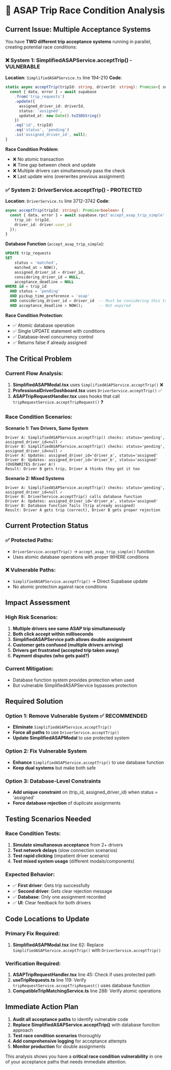 # 🚨 ASAP Trip Race Condition Analysis

## Current Issue: Multiple Acceptance Systems

You have **TWO different trip acceptance systems** running in parallel, creating potential race conditions:

### ❌ System 1: SimplifiedASAPService.acceptTrip() - VULNERABLE
**Location**: `SimplifiedASAPService.ts` line 194-210
**Code**:
```typescript
static async acceptTrip(tripId: string, driverId: string): Promise<{ success: boolean; message: string }> {
  const { data, error } = await supabase
    .from('trip_requests')
    .update({
      assigned_driver_id: driverId,
      status: 'assigned',
      updated_at: new Date().toISOString()
    })
    .eq('id', tripId)
    .eq('status', 'pending')
    .is('assigned_driver_id', null);
}
```

**Race Condition Problem**:
- ❌ No atomic transaction
- ❌ Time gap between check and update
- ❌ Multiple drivers can simultaneously pass the check
- ❌ Last update wins (overwrites previous assignment)

### ✅ System 2: DriverService.acceptTrip() - PROTECTED
**Location**: `DriverService.ts` line 3712-3742
**Code**:
```typescript
async acceptTrip(tripId: string): Promise<boolean> {
  const { data, error } = await supabase.rpc('accept_asap_trip_simple', {
    trip_id: tripId,
    driver_id: driver.user_id
  });
}
```

**Database Function** (`accept_asap_trip_simple`):
```sql
UPDATE trip_requests 
SET 
    status = 'matched',
    matched_at = NOW(),
    assigned_driver_id = driver_id,
    considering_driver_id = NULL,
    acceptance_deadline = NULL
WHERE id = trip_id 
  AND status = 'pending'
  AND pickup_time_preference = 'asap'
  AND considering_driver_id = driver_id  -- Must be considering this trip
  AND acceptance_deadline > NOW();       -- Not expired
```

**Race Condition Protection**:
- ✅ Atomic database operation
- ✅ Single UPDATE statement with conditions
- ✅ Database-level concurrency control
- ✅ Returns false if already assigned

## The Critical Problem

### Current Flow Analysis:

1. **SimplifiedASAPModal.tsx** uses `SimplifiedASAPService.acceptTrip()` ❌
2. **ProfessionalDriverDashboard.tsx** uses `DriverService.acceptTrip()` ✅
3. **ASAPTripRequestHandler.tsx** uses hooks that call `tripRequestService.acceptTripRequest()` ❓

### Race Condition Scenarios:

**Scenario 1: Two Drivers, Same System**
```
Driver A: SimplifiedASAPService.acceptTrip() checks: status='pending', assigned_driver_id=null ✓
Driver B: SimplifiedASAPService.acceptTrip() checks: status='pending', assigned_driver_id=null ✓
Driver A: Updates: assigned_driver_id='driver_a', status='assigned'
Driver B: Updates: assigned_driver_id='driver_b', status='assigned' (OVERWRITES Driver A!)
Result: Driver B gets trip, Driver A thinks they got it too
```

**Scenario 2: Mixed Systems**
```
Driver A: SimplifiedASAPService.acceptTrip() checks: status='pending', assigned_driver_id=null ✓
Driver B: DriverService.acceptTrip() calls database function
Driver A: Updates: assigned_driver_id='driver_a', status='assigned'
Driver B: Database function fails (trip already assigned)
Result: Driver A gets trip (correct), Driver B gets proper rejection
```

## Current Protection Status

### ✅ Protected Paths:
- `DriverService.acceptTrip()` → `accept_asap_trip_simple()` function
- Uses atomic database operations with proper WHERE conditions

### ❌ Vulnerable Paths:
- `SimplifiedASAPService.acceptTrip()` → Direct Supabase update
- No atomic protection against race conditions

## Impact Assessment

### High Risk Scenarios:
1. **Multiple drivers see same ASAP trip simultaneously**
2. **Both click accept within milliseconds**
3. **SimplifiedASAPService path allows double assignment**
4. **Customer gets confused (multiple drivers arriving)**
5. **Drivers get frustrated (accepted trip taken away)**
6. **Payment disputes (who gets paid?)**

### Current Mitigation:
- Database function system provides protection when used
- But vulnerable SimplifiedASAPService bypasses protection

## Required Solution

### Option 1: Remove Vulnerable System ✅ RECOMMENDED
- **Eliminate** `SimplifiedASAPService.acceptTrip()`
- **Force all paths** to use `DriverService.acceptTrip()`
- **Update SimplifiedASAPModal** to use protected system

### Option 2: Fix Vulnerable System
- **Enhance** `SimplifiedASAPService.acceptTrip()` to use database function
- **Keep dual systems** but make both safe

### Option 3: Database-Level Constraints
- **Add unique constraint** on (trip_id, assigned_driver_id) when status = 'assigned'
- **Force database rejection** of duplicate assignments

## Testing Scenarios Needed

### Race Condition Tests:
1. **Simulate simultaneous acceptance** from 2+ drivers
2. **Test network delays** (slow connection scenarios)
3. **Test rapid clicking** (impatient driver scenario)
4. **Test mixed system usage** (different modals/components)

### Expected Behavior:
- ✅ **First driver**: Gets trip successfully
- ✅ **Second driver**: Gets clear rejection message
- ✅ **Database**: Only one assignment recorded
- ✅ **UI**: Clear feedback for both drivers

## Code Locations to Update

### Primary Fix Required:
1. **SimplifiedASAPModal.tsx** line 62: Replace `SimplifiedASAPService.acceptTrip()` with `DriverService.acceptTrip()`

### Verification Required:
1. **ASAPTripRequestHandler.tsx** line 45: Check if uses protected path
2. **useTripRequests.ts** line 119: Verify `tripRequestService.acceptTripRequest()` uses database function
3. **CompatibleTripMatchingService.ts** line 288: Verify atomic operations

## Immediate Action Plan

1. **Audit all acceptance paths** to identify vulnerable code
2. **Replace SimplifiedASAPService.acceptTrip()** with database function approach
3. **Test race condition scenarios** thoroughly
4. **Add comprehensive logging** for acceptance attempts
5. **Monitor production** for double assignments

This analysis shows you have a **critical race condition vulnerability** in one of your acceptance paths that needs immediate attention.
